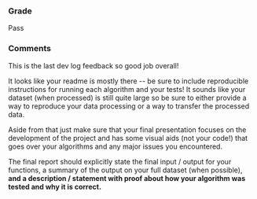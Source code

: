 ### Grade
Pass

### Comments
This is the last dev log feedback so good job overall!

It looks like your readme is mostly there -- be sure to include reproducible instructions for running each algorithm and your tests! It sounds like your dataset (when processed) is still quite large so be sure to either provide a way to reproduce your data processing or a way to transfer the processed data.

Aside from that just make sure that your final presentation focuses on the development of the project and has some visual aids (not your code!) that goes over your algorithms and any major issues you encountered.

The final report should explicitly state the final input / output for your functions, a summary of the output on your full dataset (when possible), **and a description / statement with proof about how your algorithm was tested and why it is correct.**